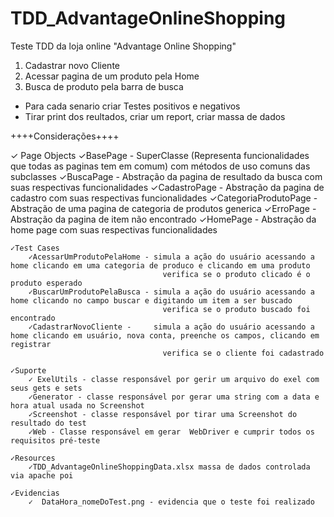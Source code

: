 # TDD_AdvantageOnlineShopping
Teste TDD da loja online "Advantage Online Shopping"

1. Cadastrar novo Cliente
2. Acessar pagina de um produto pela Home
3. Busca de produto pela barra de busca

* Para cada senario criar Testes positivos e negativos
* Tirar print dos reultados, criar um report, criar massa de dados

++++Considerações++++

✓ Page Objects
		✓BasePage - SuperClasse (Representa funcionalidades que todas as paginas tem em comum) com métodos de uso comuns das subclasses
		✓BuscaPage  - Abstração da pagina de resultado da busca com suas respectivas funcionalidades
		✓CadastroPage - Abstração da pagina de cadastro com suas respectivas funcionalidades
		✓CategoriaProdutoPage - Abstração de uma pagina de categoria de produtos generica
		✓ErroPage - Abstração da pagina de item não encontrado
		✓HomePage - Abstração da home page com suas respectivas funcionalidades
		
	✓Test Cases
		✓AcessarUmProdutoPelaHome - simula a ação do usuário acessando a home clicando em uma categoria de produco e clicando em uma produto
									  verifica se o produto clicado é o produto esperado
		✓BuscarUmProdutoPelaBusca - simula a ação do usuário acessando a home clicando no campo buscar e digitando um item a ser buscado
									  verifica se o produto buscado foi encontrado
		✓CadastrarNovoCliente - 	simula a ação do usuário acessando a home clicando em usuário, nova conta, preenche os campos, clicando em registrar
									  verifica se o cliente foi cadastrado
	
	✓Suporte
		✓ ExelUtils - classe responsável por gerir um arquivo do exel com seus gets e sets
		✓Generator - classe responsável por gerar uma string com a data e hora atual usada no Screenshot
		✓Screenshot - classe responsável por tirar uma Screenshot do resultado do test
		✓Web - Classe responsável em gerar  WebDriver e cumprir todos os requisitos pré-teste
		
	✓Resources
		✓TDD_AdvantageOnlineShoppingData.xlsx massa de dados controlada via apache poi
		
	✓Evidencias
		✓  DataHora_nomeDoTest.png - evidencia que o teste foi realizado
